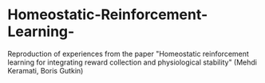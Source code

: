 # Homeostatic-Reinforcement-Learning-
Reproduction of experiences from the paper "Homeostatic reinforcement learning for integrating reward collection and physiological stability" (Mehdi Keramati, Boris Gutkin)
